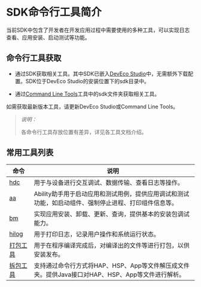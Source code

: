 # SDK命令行工具简介

<!--Kit: Common-->
<!--Subsystem: Common-->
<!--Owner: @foryourself-->
<!--Designer: @lingminghw-->
<!--Tester: @RayShih-->
<!--Adviser: @foryourself-->

当前SDK中包含了开发者在开发应用过程中需要使用的多种工具，可以实现日志查看、应用安装、启动测试等功能。


## 命令行工具获取

- 通过SDK获取相关工具。其中SDK已嵌入[DevEco Studio](https://developer.huawei.com/consumer/cn/doc/harmonyos-guides/ide-software-install)中，无需额外下载配置。SDK位于DevEco Studio的安装位置下的sdk目录中。

- 通过[Command Line Tools](https://developer.huawei.com/consumer/cn/doc/harmonyos-guides/ide-commandline-get)工具中的sdk文件夹获取相关工具。

如需获取最新版本工具，请更新DevEco Studio或Command Line Tools。

> *说明：*
>
> 各命令行工具存放位置有差异，详见各工具文档介绍。

## 常用工具列表

| 命令 | 说明 |
| ---- | ---- |
| [hdc](../dfx/hdc.md) | 用于与设备进行交互调试、数据传输、查看日志等操作。 |
| [aa](aa-tool.md) | Ability助手用于启动应用和测试用例，提供应用调试和测试功能，如启动组件、强制停止进程、打印组件信息等。 |
| [bm](bm-tool.md) | 实现应用安装、卸载、更新、查询，提供基本的安装包调试能力。 |
| [hilog](../dfx/hilog.md) | 用于打印日志，记录用户操作和系统运行状态。 |
| [打包工具](./packing-tool.md) | 用于在程序编译完成后，对编译出的文件等进行打包，以供安装发布。 |
| [拆包工具](./unpacking-tool.md) | 支持通过命令行方式将HAP、HSP、App等文件解压成文件夹。提供Java接口对HAP、HSP、App等文件进行解析。 |